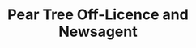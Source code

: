 ---
title: "Pear Tree Off-Licence and Newsagent"
url: /derby/pear-tree-off-licence-and-newsagent/
shop: convenience
---
